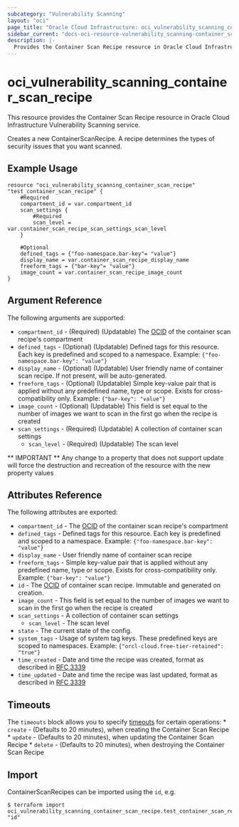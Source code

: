 ```yaml
---
subcategory: "Vulnerability Scanning"
layout: "oci"
page_title: "Oracle Cloud Infrastructure: oci_vulnerability_scanning_container_scan_recipe"
sidebar_current: "docs-oci-resource-vulnerability_scanning-container_scan_recipe"
description: |-
  Provides the Container Scan Recipe resource in Oracle Cloud Infrastructure Vulnerability Scanning service
---
```


# oci_vulnerability_scanning_container_scan_recipe
This resource provides the Container Scan Recipe resource in Oracle Cloud Infrastructure Vulnerability Scanning service.

Creates a new ContainerScanRecipe. A recipe determines the types of security issues that you want scanned.


## Example Usage

```hcl
resource "oci_vulnerability_scanning_container_scan_recipe" "test_container_scan_recipe" {
	#Required
	compartment_id = var.compartment_id
	scan_settings {
		#Required
		scan_level = var.container_scan_recipe_scan_settings_scan_level
	}

	#Optional
	defined_tags = {"foo-namespace.bar-key"= "value"}
	display_name = var.container_scan_recipe_display_name
	freeform_tags = {"bar-key"= "value"}
	image_count = var.container_scan_recipe_image_count
}
```

## Argument Reference

The following arguments are supported:

* `compartment_id` - (Required) (Updatable) The [OCID](https://docs.cloud.oracle.com/iaas/Content/General/Concepts/identifiers.htm) of the container scan recipe's compartment
* `defined_tags` - (Optional) (Updatable) Defined tags for this resource. Each key is predefined and scoped to a namespace. Example: `{"foo-namespace.bar-key": "value"}` 
* `display_name` - (Optional) (Updatable) User friendly name of container scan recipe. If not present, will be auto-generated.
* `freeform_tags` - (Optional) (Updatable) Simple key-value pair that is applied without any predefined name, type or scope. Exists for cross-compatibility only. Example: `{"bar-key": "value"}` 
* `image_count` - (Optional) (Updatable) This field is set equal to the number of images we want to scan in the first go when the recipe is created
* `scan_settings` - (Required) (Updatable) A collection of container scan settings
	* `scan_level` - (Required) (Updatable) The scan level


** IMPORTANT **
Any change to a property that does not support update will force the destruction and recreation of the resource with the new property values

## Attributes Reference

The following attributes are exported:

* `compartment_id` - The [OCID](https://docs.cloud.oracle.com/iaas/Content/General/Concepts/identifiers.htm) of the container scan recipe's compartment
* `defined_tags` - Defined tags for this resource. Each key is predefined and scoped to a namespace. Example: `{"foo-namespace.bar-key": "value"}` 
* `display_name` - User friendly name of container scan recipe
* `freeform_tags` - Simple key-value pair that is applied without any predefined name, type or scope. Exists for cross-compatibility only. Example: `{"bar-key": "value"}` 
* `id` - The [OCID](https://docs.cloud.oracle.com/iaas/Content/General/Concepts/identifiers.htm) of container scan recipe. Immutable and generated on creation.
* `image_count` - This field is set equal to the number of images we want to scan in the first go when the recipe is created
* `scan_settings` - A collection of container scan settings
	* `scan_level` - The scan level
* `state` - The current state of the config.
* `system_tags` - Usage of system tag keys. These predefined keys are scoped to namespaces. Example: `{"orcl-cloud.free-tier-retained": "true"}` 
* `time_created` - Date and time the recipe was created, format as described in [RFC 3339](https://tools.ietf.org/rfc/rfc3339)
* `time_updated` - Date and time the recipe was last updated, format as described in [RFC 3339](https://tools.ietf.org/rfc/rfc3339)

## Timeouts

The `timeouts` block allows you to specify [timeouts](https://registry.terraform.io/providers/oracle/oci/latest/docs/guides/changing_timeouts) for certain operations:
	* `create` - (Defaults to 20 minutes), when creating the Container Scan Recipe
	* `update` - (Defaults to 20 minutes), when updating the Container Scan Recipe
	* `delete` - (Defaults to 20 minutes), when destroying the Container Scan Recipe


## Import

ContainerScanRecipes can be imported using the `id`, e.g.

```
$ terraform import oci_vulnerability_scanning_container_scan_recipe.test_container_scan_recipe "id"
```

